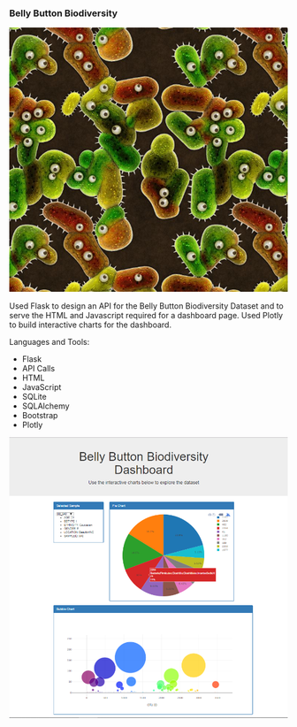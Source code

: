 ### Belly Button Biodiversity
![bbb](Images/bbb.jpg)

Used Flask to design an API for the Belly Button Biodiversity Dataset and to serve the HTML and Javascript required for a dashboard page. Used Plotly to build interactive charts for the dashboard.

Languages and Tools:
- Flask
- API Calls
- HTML
- JavaScript
- SQLite
- SQLAlchemy
- Bootstrap
- Plotly

![bbb1](Images/bbb1.png)
